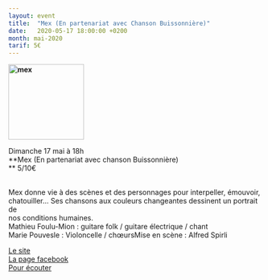 ```yaml
---
layout: event
title:  "Mex (En partenariat avec Chanson Buissonnière)"
date:   2020-05-17 18:00:00 +0200
month: mai-2020
tarif: 5€
---
```

**<img class=" size-thumbnail wp-image-7812 alignleft" src="http://localhost/wpagendarts/wp-content/uploads/2020/01/mex.jpg?w=150" alt="mex" width="150" height="150" />**

Dimanche 17 mai à 18h  
**Mex (En partenariat avec chanson Buissonnière)  
** <span style="font-weight:400;">5/10€</span>

<span style="font-weight:400;"><br /> </span><span style="font-weight:400;">Mex donne vie à des scènes et des personnages pour interpeller, émouvoir,<br /> </span><span style="font-weight:400;">chatouiller... Ses chansons aux couleurs changeantes dessinent un portrait de<br /> </span><span style="font-weight:400;">nos conditions humaines.<br /> </span><span style="font-weight:400;">Mathieu Foulu-Mion : guitare folk / guitare électrique / chant<br /> </span><span style="font-weight:400;">Marie Pouvesle : Violoncelle / chœurs</span><span style="font-weight:400;">Mise en scène : Alfred Spirli</span>



[Le site](http://mexgroupe.wixsite.com/mexchanson)  
[La page facebook](https://www.facebook.com/mex.chanson)  
[Pour écouter](https://soundcloud.com/user-820089701)

&nbsp;